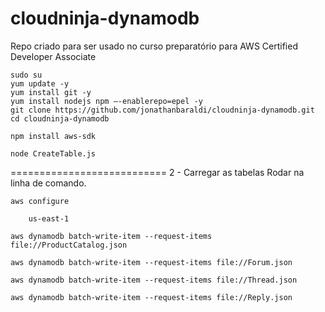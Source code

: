 # cloudninja-dynamodb
Repo criado para ser usado no curso preparatório para AWS Certified Developer Associate


	sudo su
	yum update -y
	yum install git -y
	yum install nodejs npm —-enablerepo=epel -y
	git clone https://github.com/jonathanbaraldi/cloudninja-dynamodb.git
	cd cloudninja-dynamodb

	npm install aws-sdk
	
	node CreateTable.js


===========================
2 - Carregar as tabelas
Rodar na linha de comando.

	aws configure

		us-east-1

	aws dynamodb batch-write-item --request-items file://ProductCatalog.json

	aws dynamodb batch-write-item --request-items file://Forum.json

	aws dynamodb batch-write-item --request-items file://Thread.json

	aws dynamodb batch-write-item --request-items file://Reply.json

